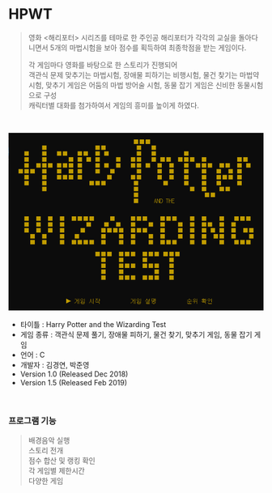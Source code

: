 HPWT
=====
>영화 <해리포터> 시리즈를 테마로 한 주인공 해리포터가 각각의 교실을 돌아다니면서 5개의 마법시험을 보아 점수를 획득하여 최종학점을 받는 게임이다. 
>
>각 게임마다 영화를 바탕으로 한 스토리가 진행되어<br>
>객관식 문제 맞추기는 마법시험, 장애물 피하기는 비행시험, 물건 찾기는 마법약 시험, 맞추기 게임은 어둠의 마법 방어술 시험, 동물 잡기 게임은 신비한 동물시험으로 구성<br>
>캐릭터별 대화를 첨가하여서 게임의 흥미를 높이게 하였다.
<br>

![Alt text](/titlescene.png)

+ 타이틀 : Harry Potter and the Wizarding Test
+ 게임 종류 : 객관식 문제 풀기, 장애물 피하기, 물건 찾기, 맞추기 게임, 동물 잡기 게임
+ 언어 : C   
+ 개발자 : 김경연, 박준영
+ Version 1.0  (Released Dec 2018)
+ Version 1.5  (Released Feb 2019)
<br>
<h3>프로그램 기능</h3>

> 배경음악 실행<br>
> 스토리 전개<br>
> 점수 합산 및 랭킹 확인<br>
> 각 게임별 제한시간<br>
> 다양한 게임
